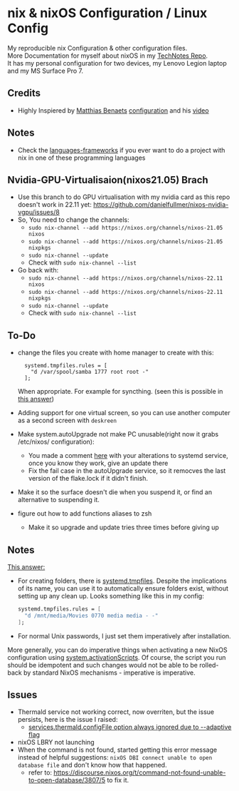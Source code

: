 # nix & nixOS Configuration / Linux Config
My reproducible nix Configuration & other configuration files.  
More Documentation for myself about nixOS in my [TechNotes Repo](https://github.com/Yeshey/TechNotes).  
It has my personal configuration for two devices, my Lenovo Legion laptop and my MS Surface Pro 7.

## Credits

- Highly Inspiered by [Matthias Benaets](https://github.com/MatthiasBenaets) [configuration](https://github.com/MatthiasBenaets/nixos-config) and his [video](https://www.youtube.com/watch?v=AGVXJ-TIv3Y)

## Notes

- Check the [languages-frameworks](https://github.com/NixOS/nixpkgs/tree/master/doc/languages-frameworks) if you ever want to do a project with nix in one of these programming languages

## Nvidia-GPU-Virtualisaion(nixos21.05) Brach

- Use this branch to do GPU virtualisation with my nvidia card as this repo doesn't work in 22.11 yet: https://github.com/danielfullmer/nixos-nvidia-vgpu/issues/8
- So, You need to change the channels:
  - `sudo nix-channel --add https://nixos.org/channels/nixos-21.05 nixos`
  - `sudo nix-channel --add https://nixos.org/channels/nixos-21.05 nixpkgs`
  - `sudo nix-channel --update`
  - Check with `sudo nix-channel --list`
- Go back with:
  - `sudo nix-channel --add https://nixos.org/channels/nixos-22.11 nixos`
  - `sudo nix-channel --add https://nixos.org/channels/nixos-22.11 nixpkgs`
  - `sudo nix-channel --update`
  - Check with `sudo nix-channel --list`

## To-Do

- change the files you create with home manager to create with this:
  ```
    systemd.tmpfiles.rules = [
      "d /var/spool/samba 1777 root root -"
    ];
  ```
  When appropriate. For example for syncthing. (seen this is possible in [this answer](https://discourse.nixos.org/t/nixos-configuration-for-samba/17079))

- Adding support for one virtual screen, so you can use another computer as a second screen with `deskreen`

- Make system.autoUpgrade not make PC unusable(right now it grabs /etc/nixos/ configuration):
  - You made a comment [here](https://github.com/NixOS/nixpkgs/issues/77971) with your alterations to systemd service, once you know they work, give an update there
  - Fix the fail case in the autoUpgrade service, so it remocves the last version of the flake.lock if it didn't finish.

- Make it so the surface doesn't die when you suspend it, or find an alternative to suspending it.

- figure out how to add functions aliases to zsh
  - Make it so upgrade and update tries three times before giving up

## Notes

[This answer:](https://discourse.nixos.org/t/nixos-configuration-for-samba/17079) 
- For creating folders, there is [systemd.tmpfiles](https://search.nixos.org/options?channel=unstable&from=0&size=50&sort=relevance&type=packages&query=systemd.tmpfiles). Despite the implications of its name, you can use it to automatically ensure folders exist, without setting up any clean up. Looks something like this in my config:

  ```nix
  systemd.tmpfiles.rules = [
    "d /mnt/media/Movies 0770 media media - -"
  ];
  ```

- For normal Unix passwords, I just set them imperatively after installation.

More generally, you can do imperative things when activating a new NixOS configuration using [system.activationScripts](https://search.nixos.org/options?channel=unstable&from=0&size=50&sort=relevance&type=packages&query=system.activationScripts). Of course, the script you run should be idempotent and such changes would not be able to be rolled-back by standard NixOS mechanisms - imperative is imperative.

## Issues

- Thermald service not working correct, now overriten, but the issue persists, here is the issue I raised:
  - [services.thermald.configFile option always ignored due to --adaptive flag](https://github.com/NixOS/nixpkgs/issues/201402)
- nixOS LBRY not launching
- When the command is not found, started getting this error message instead of helpful suggestions: `nixOS DBI connect unable to open database file` and don't know how that happened.
  - refer to: https://discourse.nixos.org/t/command-not-found-unable-to-open-database/3807/5 to fix it. 
